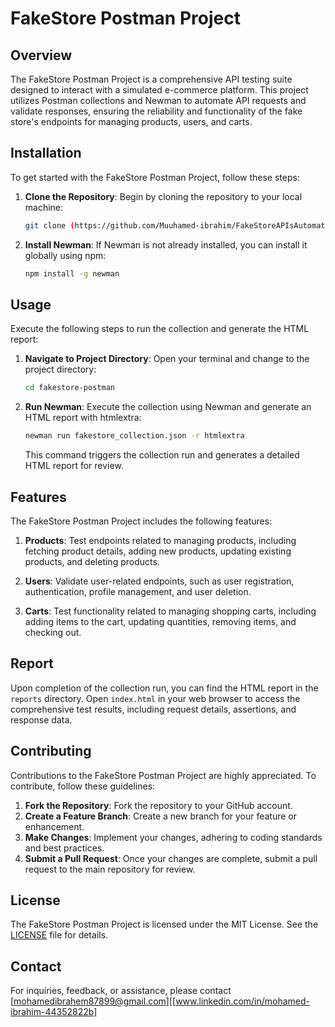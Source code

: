 # FakeStore Postman Project

## Overview
The FakeStore Postman Project is a comprehensive API testing suite designed to interact with a simulated e-commerce platform. This project utilizes Postman collections and Newman to automate API requests and validate responses, ensuring the reliability and functionality of the fake store's endpoints for managing products, users, and carts.

## Installation
To get started with the FakeStore Postman Project, follow these steps:

1. **Clone the Repository**: Begin by cloning the repository to your local machine:

    ```bash
    git clone (https://github.com/Muuhamed-ibrahim/FakeStoreAPIsAutomation.git)
    ```

2. **Install Newman**: If Newman is not already installed, you can install it globally using npm:

    ```bash
    npm install -g newman
    ```

## Usage
Execute the following steps to run the collection and generate the HTML report:

1. **Navigate to Project Directory**: Open your terminal and change to the project directory:

    ```bash
    cd fakestore-postman
    ```

2. **Run Newman**: Execute the collection using Newman and generate an HTML report with htmlextra:

    ```bash
    newman run fakestore_collection.json -r htmlextra
    ```

    This command triggers the collection run and generates a detailed HTML report for review.

## Features
The FakeStore Postman Project includes the following features:

1. **Products**: Test endpoints related to managing products, including fetching product details, adding new products, updating existing products, and deleting products.

2. **Users**: Validate user-related endpoints, such as user registration, authentication, profile management, and user deletion.

3. **Carts**: Test functionality related to managing shopping carts, including adding items to the cart, updating quantities, removing items, and checking out.

## Report
Upon completion of the collection run, you can find the HTML report in the `reports` directory. Open `index.html` in your web browser to access the comprehensive test results, including request details, assertions, and response data.

## Contributing
Contributions to the FakeStore Postman Project are highly appreciated. To contribute, follow these guidelines:

1. **Fork the Repository**: Fork the repository to your GitHub account.
2. **Create a Feature Branch**: Create a new branch for your feature or enhancement.
3. **Make Changes**: Implement your changes, adhering to coding standards and best practices.
4. **Submit a Pull Request**: Once your changes are complete, submit a pull request to the main repository for review.

## License
The FakeStore Postman Project is licensed under the MIT License. See the [LICENSE](LICENSE) file for details.

## Contact
For inquiries, feedback, or assistance, please contact [mohamedibrahem87899@gmail.com][[www.linkedin.com/in/mohamed-ibrahim-44352822b]
